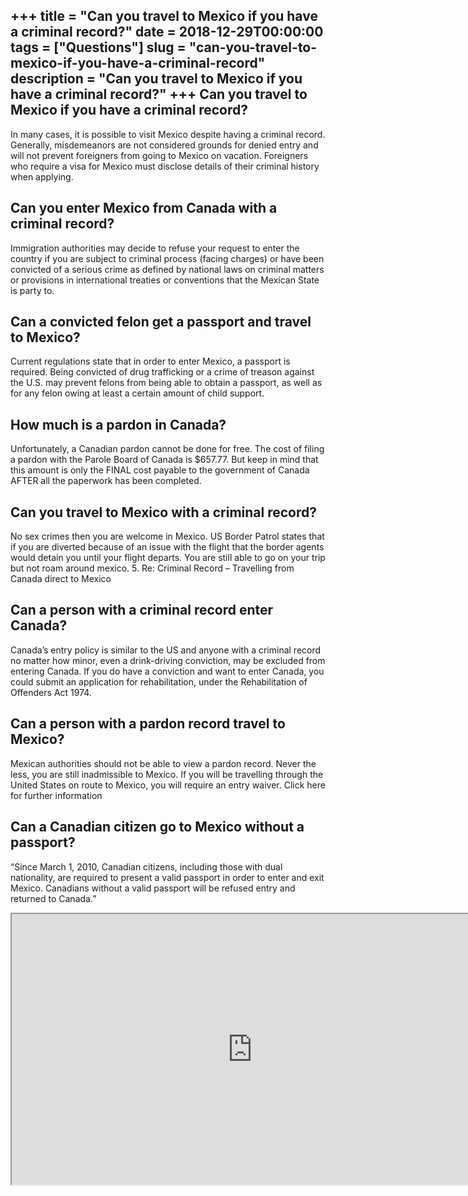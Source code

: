 +++
title = "Can you travel to Mexico if you have a criminal record?"
date = 2018-12-29T00:00:00
tags = ["Questions"]
slug = "can-you-travel-to-mexico-if-you-have-a-criminal-record"
description = "Can you travel to Mexico if you have a criminal record?"
+++
Can you travel to Mexico if you have a criminal record?
-------------------------------------------------------

In many cases, it is possible to visit Mexico despite having a criminal record. Generally, misdemeanors are not considered grounds for denied entry and will not prevent foreigners from going to Mexico on vacation. Foreigners who require a visa for Mexico must disclose details of their criminal history when applying.

Can you enter Mexico from Canada with a criminal record?
--------------------------------------------------------

Immigration authorities may decide to refuse your request to enter the country if you are subject to criminal process (facing charges) or have been convicted of a serious crime as defined by national laws on criminal matters or provisions in international treaties or conventions that the Mexican State is party to.

Can a convicted felon get a passport and travel to Mexico?
----------------------------------------------------------

Current regulations state that in order to enter Mexico, a passport is required. Being convicted of drug trafficking or a crime of treason against the U.S. may prevent felons from being able to obtain a passport, as well as for any felon owing at least a certain amount of child support.

How much is a pardon in Canada?
-------------------------------

Unfortunately, a Canadian pardon cannot be done for free. The cost of filing a pardon with the Parole Board of Canada is $657.77. But keep in mind that this amount is only the FINAL cost payable to the government of Canada AFTER all the paperwork has been completed.

Can you travel to Mexico with a criminal record?
------------------------------------------------

No sex crimes then you are welcome in Mexico. US Border Patrol states that if you are diverted because of an issue with the flight that the border agents would detain you until your flight departs. You are still able to go on your trip but not roam around mexico. 5. Re: Criminal Record – Travelling from Canada direct to Mexico

Can a person with a criminal record enter Canada?
-------------------------------------------------

Canada’s entry policy is similar to the US and anyone with a criminal record no matter how minor, even a drink-driving conviction, may be excluded from entering Canada. If you do have a conviction and want to enter Canada, you could submit an application for rehabilitation, under the Rehabilitation of Offenders Act 1974.

Can a person with a pardon record travel to Mexico?
---------------------------------------------------

Mexican authorities should not be able to view a pardon record. Never the less, you are still inadmissible to Mexico. If you will be travelling through the United States on route to Mexico, you will require an entry waiver. Click here for further information

Can a Canadian citizen go to Mexico without a passport?
-------------------------------------------------------

“Since March 1, 2010, Canadian citizens, including those with dual nationality, are required to present a valid passport in order to enter and exit Mexico. Canadians without a valid passport will be refused entry and returned to Canada.”

<iframe allow="accelerometer; autoplay; clipboard-write; encrypted-media; gyroscope; picture-in-picture" allowfullscreen="" class="__youtube_prefs__  epyt-is-override  no-lazyload" data-no-lazy="1" data-origheight="433" data-origwidth="770" data-skipgform_ajax_framebjll="" height="433" id="_ytid_13179" loading="lazy" src="https://www.youtube.com/embed/0M5gJxslKRs?enablejsapi=1&autoplay=0&cc_load_policy=0&cc_lang_pref=&iv_load_policy=1&loop=0&modestbranding=0&rel=1&fs=1&playsinline=0&autohide=2&theme=dark&color=red&controls=1&" title="YouTube player" width="770"></iframe>